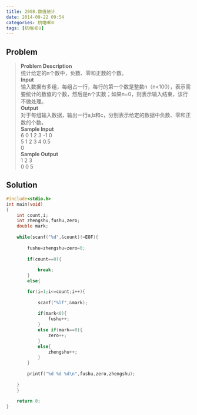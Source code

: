 ```yaml
---
title: 2008.数值统计
date: 2014-09-22 09:54
categories: 杭电HDU
tags: [杭电HDU]
---
```

## Problem
>**Problem Description**  
统计给定的n个数中，负数、零和正数的个数。  
**Input**  
输入数据有多组，每组占一行，每行的第一个数是整数n（n\<100），表示需要统计的数值的个数，然后是n个实数；如果n=0，则表示输入结束，该行不做处理。  
**Output**  
对于每组输入数据，输出一行a,b和c，分别表示给定的数据中负数、零和正数的个数。  
**Sample Input**  
6 0 1 2 3 -1 0  
5 1 2 3 4 0.5  
0   
**Sample Output**  
1 2 3  
0 0 5  

## Solution
```cpp
#include<stdio.h>
int main(void)
{
    int count,i;
    int zhengshu,fushu,zero;
    double mark;
    
    while(scanf("%d",&count)!=EOF){
        
        fushu=zhengshu=zero=0;
        
        if(count==0){
            
            break;
        }
        else{

        for(i=1;i<=count;i++){
            
            scanf("%lf",&mark);
            
            if(mark<0){
                fushu++;
            }
            else if(mark==0){
                zero++;
            }
            else{
                zhengshu++;
            }
        }
        
        printf("%d %d %d\n",fushu,zero,zhengshu);
        
    }
    }
    
    return 0;
}
```